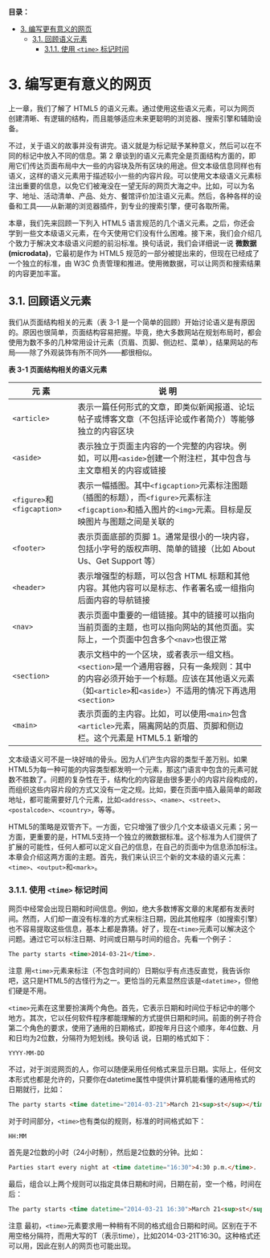 **目录：**

- [3. 编写更有意义的网页](#3-编写更有意义的网页)
  - [3.1. 回顾语义元素](#31-回顾语义元素)
    - [3.1.1. 使用 `<time>` 标记时间](#311-使用-time-标记时间)

# 3. 编写更有意义的网页

上一章，我们了解了 HTML5 的语义元素。通过使用这些语义元素，可以为网页创建清晰、有逻辑的结构，而且能够适应未来更聪明的浏览器、搜索引擎和辅助设备。

不过，关于语义的故事并没有讲完。语义就是为标记赋予某种意义，然后可以在不同的标记中放入不同的信息。第 2 章谈到的语义元素完全是页面结构方面的，即用它们传达页面布局中大一些的内容块及所有区块的用途。但文本级信息同样也有语义，这样的语义元素用于描述较小一些的内容片段。可以使用文本级语义元素标注出重要的信息，以免它们被淹没在一望无际的网页大海之中。比如，可以为名字、地址、活动清单、产品、处方、餐馆评价加注语义元素。然后，各种各样的设备和工具——从新潮的浏览器插件，到专业的搜索引擎，便可各取所需。

本章，我们先来回顾一下列入 HTML5 语言规范的几个语义元素。之后，你还会学到一些文本级语义元素，在今天使用它们没有什么困难。接下来，我们会介绍几个致力于解决文本级语义问题的前沿标准。换句话说，我们会详细说一说 **微数据(microdata)**，它最初是作为 HTML5 规范的一部分被提出来的，但现在已经成了一个独立的标准，由 W3C 负责管理和推进。使用微数据，可以让网页和搜索结果的内容更加丰富。

## 3.1. 回顾语义元素

我们从页面结构相关的元素（表 3-1 是一个简单的回顾）开始讨论语义是有原因的。原因也很简单，页面结构容易把握。毕竟，绝大多数网站在规划布局时，都会使用为数不多的几种常用设计元素（页眉、页脚、侧边栏、菜单），结果网站的布局——除了外观装饰有所不同外——都很相似。

**表 3-1 页面结构相关的语义元素**

| 元 素                      | 说 明                                                                                                                                                                                        |
| -------------------------- | -------------------------------------------------------------------------------------------------------------------------------------------------------------------------------------------- |
| `<article>`                | 表示一篇任何形式的文章，即类似新闻报道、论坛帖子或博客文章（不包括评论或作者简介）等能够独立的内容区块                                                                                       |
| `<aside>`                  | 表示独立于页面主内容的一个完整的内容块。例如，可以用`<aside>`创建一个附注栏，其中包含与主文章相关的内容或链接                                                                                |
| `<figure>`和`<figcaption>` | 表示一幅插图。其中`<figcaption>`元素标注图题（插图的标题），而`<figure>`元素标注`<figcaption>`和插入图片的`<img>`元素。目标是反映图片与图题之间是关联的                                      |
| `<footer>`                 | 表示页面底部的页脚 1。通常是很小的一块内容，包括小字号的版权声明、简单的链接（比如 About Us、Get Support 等）                                                                                |
| `<header>`                 | 表示增强型的标题，可以包含 HTML 标题和其他内容。其他内容可以是标志、作者署名或一组指向后面内容的导航链接                                                                                     |
| `<nav>`                    | 表示页面中重要的一组链接。其中的链接可以指向当前页面的主题，也可以指向网站的其他页面。实际上，一个页面中包含多个`<nav>`也很正常                                                              |
| `<section>`                | 表示文档中的一个区块，或者表示一组文档。`<section>`是一个通用容器，只有一条规则：其中的内容必须开始于一个标题。应该在其他语义元素（如`<article>`和`<aside>`）不适用的情况下再选用`<section>` |
| `<main>`                   | 表示页面的主内容。比如，可以使用`<main>`包含`<article>`元素，隔离网站的页眉、页脚和侧边栏。这个元素是 HTML5.1 新增的  |

文本级语义可不是一块好啃的骨头。因为人们产生内容的类型千差万别。如果HTML5为每一种可能的内容类型都发明一个元素，那这门语言中包含的元素可就数不胜数了。问题的复杂性在于，结构化的内容是由很多更小的内容片段构成的，而组织这些内容片段的方式又没有一定之规。比如，要在页面中插入最简单的邮政地址，都可能需要好几个元素，比如`<address>`、`<name>`、`<street>`、`<postalcode>`、`<country>`，等等。

HTML5的策略是双管齐下。一方面，它只增强了很少几个文本级语义元素；另一方面，更重要的是，HTML5支持一个独立的微数据标准。这个标准为人们提供了扩展的可能性，任何人都可以定义自己的信息，在自己的页面中为信息添加标注。本章会介绍这两方面的主题。首先，我们来认识三个新的文本级的语义元素：`<time>`、`<output>`和`<mark>`。

### 3.1.1. 使用 `<time>` 标记时间

网页中经常会出现日期和时间信息。例如，绝大多数博客文章的末尾都有发表时间。然而，人们却一直没有标准的方式来标注日期，因此其他程序（如搜索引擎）也不容易提取这些信息，基本上都是靠猜。好了，现在`<time>`元素可以解决这个问题。通过它可以标注日期、时间或日期与时间的组合。先看一个例子：

```html
The party starts <time>2014-03-21</time>.
```

注意 用`<time>`元素来标注（不包含时间的）日期似乎有点违反直觉，我告诉你吧，这只是HTML5的古怪行为之一。更恰当的元素显然应该是`<datetime>`，但他们硬是不用。

`<time>`元素在这里要扮演两个角色。首先，它表示日期和时间位于标记中的哪个地方。其次，它以任何软件程序都能理解的方式提供日期和时间。前面的例子符合第二个角色的要求，使用了通用的日期格式，即按年月日这个顺序，年4位数、月和日均为2位数，分隔符为短划线。换句话
说，日期的格式如下：

```
YYYY-MM-DD
```

不过，对于浏览网页的人，你可以随便采用任何格式来显示日期。实际上，任何文本形式也都是允许的，只要你在datetime属性中提供计算机能看懂的通用格式的日期就行，比如：

```html
The party starts <time datetime="2014-03-21">March 21<sup>st</sup></time>.
```

对于时间部分，`<time>`也有类似的规则，标准的时间格式如下：

```
HH:MM
```

首先是2位数的小时（24小时制），然后是2位数的分钟。比如：

```html
Parties start every night at <time datetime="16:30">4:30 p.m.</time>.
```

最后，组合以上两个规则可以指定具体日期和时间，日期在前，空一个格，时间在后：

```html
The party starts <time datetime="2014-03-21 16:30">March 21<sup>st</sup>at 4:30 p.m.</time>.
```

注意 最初，`<time>`元素要求用一种稍有不同的格式组合日期和时间。区别在于不用空格分隔符，而用大写的T（表示time），比如2014-03-21T16:30。这种格式还可以用，因此在别人的网页也可能出现。

